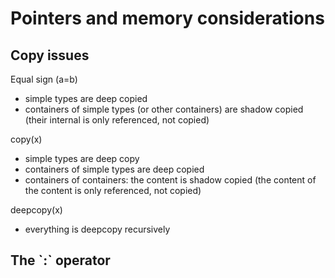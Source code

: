 # Pointers and memory considerations

## Copy issues

Equal sign \(a=b\)

* simple types are deep copied
* containers of simple types \(or other containers\) are shadow copied \(their internal is only referenced, not copied\)


copy\(x\)

* simple types are deep copy
* containers of simple types are deep copied
* containers of containers: the content is shadow copied \(the content of the content is only referenced, not copied\)

deepcopy\(x\)

* everything is deepcopy recursively


## The \`:\` operator



